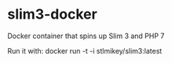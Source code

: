 # slim3-docker

Docker container that spins up Slim 3 and PHP 7


Run it with: docker run -t -i stlmikey/slim3:latest
